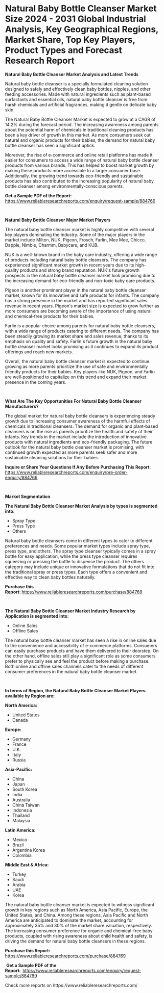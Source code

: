 <p><h1>Natural Baby Bottle Cleanser Market Size 2024 - 2031 Global Industrial Analysis, Key Geographical Regions, Market Share, Top Key Players, Product Types and Forecast Research Report</h1></p><p><strong>Natural Baby Bottle Cleanser Market Analysis and Latest Trends</strong></p>
<p><p>Natural baby bottle cleanser is a specially formulated cleaning solution designed to safely and effectively clean baby bottles, nipples, and other feeding accessories. Made with natural ingredients such as plant-based surfactants and essential oils, natural baby bottle cleanser is free from harsh chemicals and artificial fragrances, making it gentle on delicate baby skin.</p><p>The Natural Baby Bottle Cleanser Market is expected to grow at a CAGR of 14.2% during the forecast period. The increasing awareness among parents about the potential harm of chemicals in traditional cleaning products has been a key driver of growth in this market. As more consumers seek out natural and organic products for their babies, the demand for natural baby bottle cleanser has seen a significant uptick.</p><p>Moreover, the rise of e-commerce and online retail platforms has made it easier for consumers to access a wide range of natural baby bottle cleanser products from various brands. This has helped to boost market growth by making these products more accessible to a larger consumer base. Additionally, the growing trend towards eco-friendly and sustainable products has also contributed to the increasing popularity of natural baby bottle cleanser among environmentally-conscious parents.</p></p>
<p><strong>Get a Sample PDF of the Report:&nbsp;</strong> <a href="https://www.reliableresearchreports.com/enquiry/request-sample/884769">https://www.reliableresearchreports.com/enquiry/request-sample/884769</a></p>
<p>&nbsp;</p>
<p><strong>Natural Baby Bottle Cleanser Major Market Players</strong></p>
<p><p>The natural baby bottle cleanser market is highly competitive with several key players dominating the industry. Some of the major players in the market include Milton, NUK, Pigeon, Frosch, Farlin, Mee Mee, Chicco, Dapple, Nimble, Charmm, Babycare, and KUB.</p><p>NUK is a well-known brand in the baby care industry, offering a wide range of products including natural baby bottle cleansers. The company has experienced significant market growth in recent years due to its high-quality products and strong brand reputation. NUK's future growth prospects in the natural baby bottle cleanser market look promising due to the increasing demand for eco-friendly and non-toxic baby care products.</p><p>Pigeon is another prominent player in the natural baby bottle cleanser market, known for its innovative and safe products for infants. The company has a strong presence in the market and has reported significant sales revenue in recent years. Pigeon's market size is expected to grow further as more consumers are becoming aware of the importance of using natural and chemical-free products for their babies.</p><p>Farlin is a popular choice among parents for natural baby bottle cleansers, with a wide range of products catering to different needs. The company has been steadily growing its market share and sales revenue, thanks to its emphasis on quality and safety. Farlin's future growth in the natural baby bottle cleanser market looks promising as it continues to expand its product offerings and reach new markets.</p><p>Overall, the natural baby bottle cleanser market is expected to continue growing as more parents prioritize the use of safe and environmentally friendly products for their babies. Key players like NUK, Pigeon, and Farlin are well-positioned to capitalize on this trend and expand their market presence in the coming years.</p></p>
<p>&nbsp;</p>
<p><strong>What Are The Key Opportunities For Natural Baby Bottle Cleanser Manufacturers?</strong></p>
<p><p>The global market for natural baby bottle cleansers is experiencing steady growth due to increasing consumer awareness of the harmful effects of chemicals in traditional cleansers. The demand for organic and plant-based cleansers is on the rise as parents prioritize the health and safety of their infants. Key trends in the market include the introduction of innovative products with natural ingredients and eco-friendly packaging. The future outlook for the natural baby bottle cleanser market is promising, with continued growth expected as more parents seek safer and more sustainable cleaning solutions for their babies.</p></p>
<p><strong>Inquire or Share Your Questions If Any Before Purchasing This Report:</strong> <a href="https://www.reliableresearchreports.com/enquiry/pre-order-enquiry/884769">https://www.reliableresearchreports.com/enquiry/pre-order-enquiry/884769</a></p>
<p>&nbsp;</p>
<p><strong>Market Segmentation</strong></p>
<p><strong>The Natural Baby Bottle Cleanser Market Analysis by types is segmented into:</strong></p>
<p><ul><li>Spray Type</li><li>Press Type</li><li>Others</li></ul></p>
<p><p>Natural baby bottle cleansers come in different types to cater to different preferences and needs. Some popular market types include spray type, press type, and others. The spray type cleanser typically comes in a spray bottle for easy application, while the press type cleanser requires squeezing or pressing the bottle to dispense the product. The others category may include unique or innovative formulations that do not fit into the traditional spray or press types. Each type offers a convenient and effective way to clean baby bottles naturally.</p></p>
<p><strong>Purchase this Report:&nbsp;</strong><a href="https://www.reliableresearchreports.com/purchase/884769">https://www.reliableresearchreports.com/purchase/884769</a></p>
<p>&nbsp;</p>
<p><strong>The Natural Baby Bottle Cleanser Market Industry Research by Application is segmented into:</strong></p>
<p><ul><li>Online Sales</li><li>Offline Sales</li></ul></p>
<p><p>The natural baby bottle cleanser market has seen a rise in online sales due to the convenience and accessibility of e-commerce platforms. Consumers can easily purchase products and have them delivered to their doorstep. On the other hand, offline sales still play a significant role as some consumers prefer to physically see and feel the product before making a purchase. Both online and offline sales channels cater to the needs of different consumer preferences in the natural baby bottle cleanser market.</p></p>
<p>&nbsp;</p>
<p><strong>In terms of Region, the Natural Baby Bottle Cleanser Market Players available by Region are:</strong></p>
<p>
    <p> <strong> North America: </strong>
        <ul>
            <li>United States</li>
            <li>Canada</li>
        </ul>
        </p> 
    <p> <strong> Europe: </strong>
        <ul>
            <li>Germany</li>
            <li>France</li>
            <li>U.K.</li>
            <li>Italy</li>
            <li>Russia</li>
        </ul>
        </p> 
    <p> <strong> Asia-Pacific: </strong>
        <ul>
            <li>China</li>
            <li>Japan</li>
            <li>South Korea</li>
            <li>India</li>
            <li>Australia</li>
            <li>China Taiwan</li>
            <li>Indonesia</li>
            <li>Thailand</li>
            <li>Malaysia</li>
        </ul>
        </p> 
    <p> <strong> Latin America: </strong>
        <ul>
            <li>Mexico</li>
            <li>Brazil</li>
            <li>Argentina Korea</li>
            <li>Colombia</li>
        </ul>
        </p> 
    <p> <strong> Middle East & Africa: </strong>
        <ul>
            <li>Turkey</li>
            <li>Saudi</li>
            <li>Arabia</li>
            <li>UAE</li>
            <li>Korea</li>
        </ul>
    </p>
    </p>
<p><p>The natural baby bottle cleanser market is expected to witness significant growth in key regions such as North America, Asia Pacific, Europe, the United States, and China. Among these regions, Asia Pacific and North America are anticipated to dominate the market, accounting for approximately 35% and 30% of the market share valuation, respectively. The increasing consumer preference for organic and chemical-free baby products, coupled with rising awareness about child health and safety, is driving the demand for natural baby bottle cleansers in these regions.</p></p>
<p><strong>Purchase this Report: </strong><a href="https://www.reliableresearchreports.com/purchase/884769">https://www.reliableresearchreports.com/purchase/884769</a></p>
<p>&nbsp;<strong>Get a Sample PDF of the Report:&nbsp;&nbsp;</strong><a href="https://www.reliableresearchreports.com/enquiry/request-sample/884769">https://www.reliableresearchreports.com/enquiry/request-sample/884769</a></p>
<p><strong></strong></p>
<p>Check more reports on https://www.reliableresearchreports.com/</p>